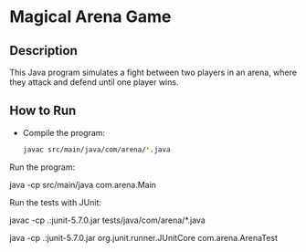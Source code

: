# Magical Arena Game

## Description
This Java program simulates a fight between two players in an arena, where they attack and defend until one player wins.

## How to Run
- Compile the program:
  ```bash
  javac src/main/java/com/arena/*.java

Run the program:

java -cp src/main/java com.arena.Main

Run the tests with JUnit:

javac -cp .:junit-5.7.0.jar tests/java/com/arena/*.java

java -cp .:junit-5.7.0.jar org.junit.runner.JUnitCore com.arena.ArenaTest

